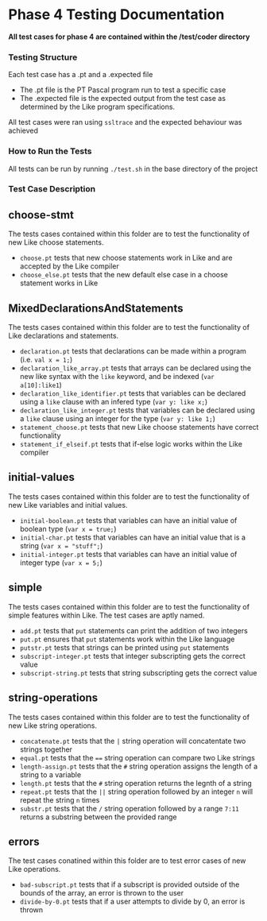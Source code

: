 # Phase 4 Testing Documentation

**All test cases for phase 4 are contained within the /test/coder directory**

### Testing Structure
Each test case has a .pt and a .expected file
* The .pt file is the PT Pascal program run to test a specific case
* The .expected file is the expected output from the test case as
determined by the Like program specifications.

All test cases were ran using `ssltrace` and the expected behaviour
was achieved

### How to Run the Tests
All tests can be run by running `./test.sh` in the base directory of the 
project

### Test Case Description

## choose-stmt
The tests cases contained within this folder are to test the functionality
of new Like choose statements.
* `choose.pt` tests that new choose statements work in Like and are accepted
by the Like compiler
* `choose_else.pt` tests that the new default else case in a choose statement
works in Like

## MixedDeclarationsAndStatements
The tests cases contained within this folder are to test the functionality 
of Like declarations and statements.
* `declaration.pt` tests that declarations can be made within a program
(i.e. `val x = 1;`)
* `declaration_like_array.pt` tests that arrays can be declared using the
new like syntax with the `like` keyword, and be indexed (`var a[10]:like1`)
* `declaration_like_identifier.pt` tests that variables can be declared
using a `like` clause with an infered type (`var y: like x;`)
* `declaration_like_integer.pt` tests that variables can be declared
using a `like` clause using an integer for the type (`var y: like 1;`)
* `statement_choose.pt` tests that new Like choose statements have
correct functionality
* `statement_if_elseif.pt` tests that if-else logic works within the Like
compiler

## initial-values
The tests cases contained within this folder are to test the functionality
of new Like variables and initial values.
* `initial-boolean.pt` tests that variables can have an initial value of
boolean type (`var x = true;`)
* `initial-char.pt` tests that variables can have an initial value that
is a string (`var x = "stuff";`)
* `initial-integer.pt` tests that variables can have an initial value of
integer type (`var x = 5;`)

## simple
The tests cases contained within this folder are to test the functionality
of simple features within Like. The test cases are aptly named.
* `add.pt` tests that `put` statements can print the addition of two integers
* `put.pt` ensures that `put` statements work within the Like language
* `putstr.pt` tests that strings can be printed using `put` statements
* `subscript-integer.pt` tests that integer subscripting gets the correct value
* `subscript-string.pt` tests that string subscripting gets the correct value

## string-operations
The tests cases contained within this folder are to test the functionality of
new Like string operations.
* `concatenate.pt` tests that the `|` string operation will concatentate two
strings together
* `equal.pt` tests that the `==` string operation can compare two Like strings
* `length-assign.pt` tests that the `#` string operation assigns the length of
a string to a variable
* `length.pt` tests that the `#` string operation returns the legnth of a string
* `repeat.pt` tests that the `||` string operation followed by an integer `n` will
repeat the string `n` times
* `substr.pt` tests that the `/` string operation followed by a range `7:11`
returns a substring between the provided range

## errors
The test cases conatined within this folder are to test error cases of new Like
operations.
* `bad-subscript.pt` tests that if a subscript is provided outside of the bounds
of the array, an error is thrown to the user
* `divide-by-0.pt` tests that if a user attempts to divide by 0, an error is thrown
